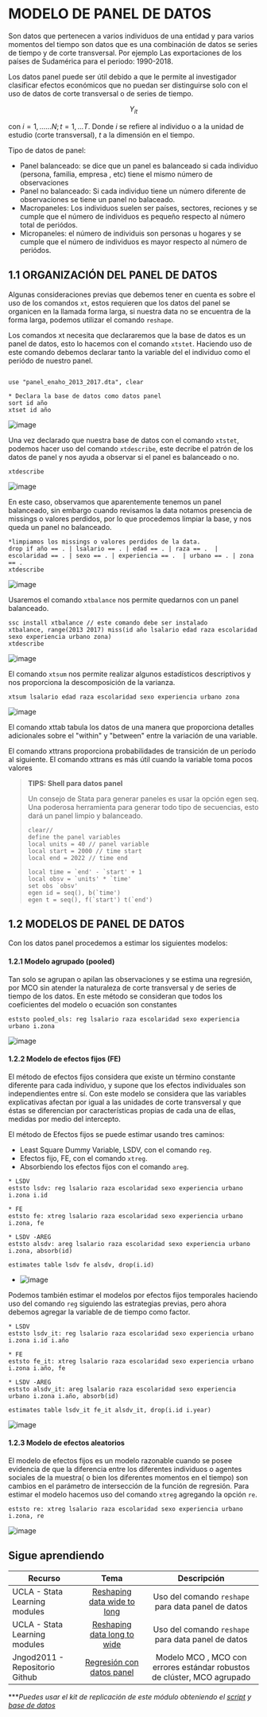 # MODELO DE PANEL DE DATOS

Son datos que pertenecen a varios individuos de una entidad y para varios momentos del tiempo
son datos que es una combinación de datos se series de tiempo y de corte transversal. Por ejemplo Las exportaciones de los países de Sudamérica para el periodo: 1990-2018.

Los datos panel puede ser útil debido a que le permite al investigador clasificar efectos económicos que no puedan ser distinguirse solo con el uso de datos de corte transversal o de series de tiempo.

$$Y_{it}$$

con $i = 1,......N; t = 1,...T.$ Donde $i$ se refiere al individuo o a la unidad de estudio (corte transversal), $t$ a la dimensión en el tiempo.

Tipo de datos de panel: 
-  Panel balanceado: se dice que un panel es balanceado si cada individuo (persona, familia, empresa , etc) tiene el mismo número de observaciones
- Panel no balanceado: Si cada individuo tiene un número diferente de observaciones se tiene un panel no balaceado.
- Macropaneles: Los individuos suelen ser países, sectores, reciones y se cumple que el número de individuos es pequeño respecto al número total de periódos.
- Micropaneles: el número de individuis son personas u hogares y se cumple que el número de individuos es mayor respecto al número de periódos.


## 1.1 ORGANIZACIÓN DEL PANEL DE DATOS

Algunas consideraciones previas que debemos tener en cuenta es sobre el uso de los comandos `xt`, estos requieren que los datos del panel se organicen en la llamada forma larga, si nuestra data no se encuentra de la forma larga, podemos utilizar el comando `reshape`.

Los comandos xt necesita que declararemos que la base de datos es un panel de datos, esto lo hacemos con el comando `xtstet`. Haciendo uso de este comando debemos declarar tanto la variable del el individuo como el periódo de nuestro panel.

```

use "panel_enaho_2013_2017.dta", clear

* Declara la base de datos como datos panel
sort id año
xtset id año
```

![image](https://user-images.githubusercontent.com/128189216/227386243-1250aaa9-f284-4e72-923e-3e77717cd12d.png)


Una vez declarado que nuestra base de datos con el comando `xtstet`, podemos hacer uso del comando `xtdescribe`, este decribe el patrón de los datos de panel y nos ayuda a observar si el panel es balanceado o no.

```
xtdescribe
```

![image](https://user-images.githubusercontent.com/128189216/227386372-27a719a8-a9e2-4313-8814-4d5dda1a2119.png)

En este caso, observamos que aparentemente tenemos un panel balanceado, sin embargo cuando revisamos la data notamos presencia de missings o valores perdidos, por lo que procedemos limpiar la base, y nos queda un panel no balanceado.

```
*limpiamos los missings o valores perdidos de la data.
drop if año == . | lsalario == . | edad == . | raza == .  | escolaridad == . | sexo == . | experiencia == .  | urbano == . | zona == .
xtdescribe
```

![image](https://user-images.githubusercontent.com/128189216/227395465-8abade45-35ac-4cec-8cb9-a70e68334cba.png)

Usaremos el comando `xtbalance` nos permite quedarnos con un panel balanceado.

```
ssc install xtbalance // este comando debe ser instalado
xtbalance, range(2013 2017) miss(id año lsalario edad raza escolaridad sexo experiencia urbano zona)
xtdescribe
```

![image](https://user-images.githubusercontent.com/128189216/227395837-b98dd2a6-b644-43a1-bc04-2ff64c34345a.png)

El comando `xtsum` nos permite realizar algunos estadísticos descriptivos y nos proporciona la descomposición de la varianza. 

```
xtsum lsalario edad raza escolaridad sexo experiencia urbano zona
```

![image](https://user-images.githubusercontent.com/128189216/227395994-54876f9b-4661-4fc6-aadb-f35725d87754.png)

El comando xttab tabula los datos de una manera que proporciona detalles adicionales sobre el
"within" y "between" entre la variación de una variable.

El comando xttrans proporciona probabilidades de transición de un período al siguiente. El comando xttrans es más útil cuando la variable toma pocos valores

> **TIPS: Shell para datos panel**
>
> Un consejo de Stata para generar paneles es usar la opción egen seq. Una poderosa herramienta para generar todo tipo de secuencias, esto dará un panel limpio y balanceado.
>
>```
>clear// 
>define the panel variables
>local units = 40 // panel variable
>local start = 2000 // time start
>local end = 2022 // time end
>
>local time = `end' - `start' + 1
>local obsv = `units' * `time'
>set obs `obsv'
>egen id = seq(), b(`time')
>egen t = seq(), f(`start') t(`end')
>```


## 1.2 MODELOS DE PANEL DE DATOS

Con los datos panel procedemos a estimar los siguientes modelos:

#### 1.2.1  Modelo agrupado (pooled)
Tan solo se agrupan o apilan las observaciones y se estima una regresión, por MCO sin atender la naturaleza de corte transversal y de series de tiempo de los datos. En este método se consideran que todos los coeficientes del modelo o ecuación son constantes

```
eststo pooled_ols: reg lsalario raza escolaridad sexo experiencia urbano i.zona
```

![image](https://user-images.githubusercontent.com/128189216/227408943-e6dd8d05-4324-47a9-b37f-a95c086374e1.png)


#### 1.2.2  Modelo de efectos fijos (FE)

El método de efectos fijos considera que existe un término constante diferente para cada individuo, y supone que los efectos individuales son independientes entre sí.
Con este modelo se considera que las variables explicativas afectan por igual a las unidades de corte transversal y que éstas se diferencian por características propias de cada una de ellas, medidas por medio del intercepto. 

El método de Efectos fijos se puede estimar usando tres caminos:

- Least Square Dummy Variable, LSDV, con el comando `reg`.
- Efectos fijo, FE, con el comando `xtreg`.
- Absorbiendo los efectos fijos con el comando `areg`.

```
* LSDV
eststo lsdv: reg lsalario raza escolaridad sexo experiencia urbano i.zona i.id

* FE
eststo fe: xtreg lsalario raza escolaridad sexo experiencia urbano i.zona, fe

* LSDV -AREG
eststo alsdv: areg lsalario raza escolaridad sexo experiencia urbano i.zona, absorb(id)

estimates table lsdv fe alsdv, drop(i.id)
```

- ![image](https://user-images.githubusercontent.com/128189216/227419929-71a92ca2-bf0a-4c61-a771-4ef615244ed5.png)

Podemos también estimar el modelos por efectos fijos temporales haciendo uso del comando `reg` siguiendo las estrategias previas, pero ahora debemos agregar la variable de de tiempo como factor.

```
* LSDV
eststo lsdv_it: reg lsalario raza escolaridad sexo experiencia urbano i.zona i.id i.año

* FE
eststo fe_it: xtreg lsalario raza escolaridad sexo experiencia urbano i.zona i.año, fe

* LSDV -AREG
eststo alsdv_it: areg lsalario raza escolaridad sexo experiencia urbano i.zona i.año, absorb(id)

estimates table lsdv_it fe_it alsdv_it, drop(i.id i.year)
```

![image](https://user-images.githubusercontent.com/128189216/227421163-1ed8ee3f-e5e9-4781-b002-7914151289f0.png)


#### 1.2.3 Modelo de efectos aleatorios

El modelo de efectos fijos es un modelo razonable cuando se posee evidencia de que la diferencia entre los diferentes individuos o agentes sociales de la muestra( o bien los diferentes momentos en el tiempo) son cambios en el parámetro de intersección de la función de regresión. Para estimar el modelo hacemos uso del comando `xtreg` agregando la opción `re`.

```
eststo re: xtreg lsalario raza escolaridad sexo experiencia urbano i.zona, re
```

![image](https://user-images.githubusercontent.com/128189216/227422243-27d925d2-ccbd-47a5-a558-e029c90126c3.png)




## Sigue aprendiendo
| Recurso  | Tema | Descripción |
| ------------- |:-------------:|:-------------:|
| UCLA - Stata Learning modules | [Reshaping data wide to long](https://stats.oarc.ucla.edu/stata/modules/reshaping-data-wide-to-long/ "Reshaping data wide to long")  | Uso del comando `reshape` para data panel de datos |
| UCLA - Stata Learning modules | [Reshaping data long to wide](https://stats.oarc.ucla.edu/stata/modules/reshaping-data-long-to-wide/ "Reshaping data long to wide") | Uso del comando `reshape` para data panel de datos  |
| Jngod2011 - Repositorio Github| [Regresión con datos panel](https://github.com/jngod2011/Stata_for_Econometrics/blob/master/Regression%20with%20Panel%20Data/Simple.do "Regresión con datos panel") | Modelo MCO , MCO con errores estándar robustos de clúster, MCO agrupado |

 
****Puedes usar el kit de replicación de este módulo obteniendo el [script](https://github.com/EconPUCP/Stata/blob/main/_An%C3%A1lisis/Scripts/Modelos%20de%20Datos%20de%20Panel/1_Modelos_panel_datos.do "script") y [base de datos](https://github.com/EconPUCP/Stata/tree/main/_An%C3%A1lisis/Data/Modelos%20de%20Datos%20de%20Panel "base de datos")* 
